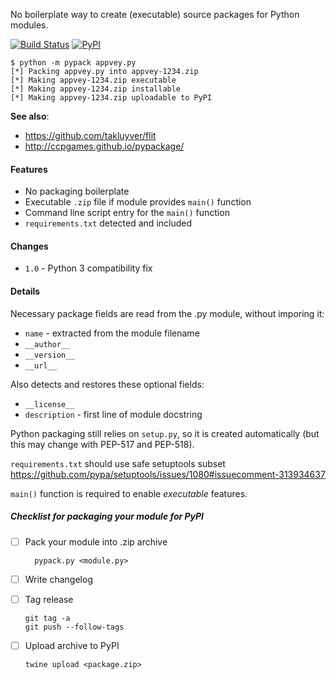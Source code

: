 No boilerplate way to create (executable) source packages for Python modules.

[![Build Status](https://img.shields.io/travis/techtonik/pypack/master)](https://travis-ci.org/techtonik/pypack/branches) [![PyPI](https://img.shields.io/pypi/v/pypack)](https://pypi.python.org/pypi/pypack)

```
$ python -m pypack appvey.py
[*] Packing appvey.py into appvey-1234.zip
[*] Making appvey-1234.zip executable
[*] Making appvey-1234.zip installable
[*] Making appvey-1234.zip uploadable to PyPI
```

**See also**:

* https://github.com/takluyver/flit
* http://ccpgames.github.io/pypackage/

#### Features

 * No packaging boilerplate
 * Executable `.zip` file if module provides `main()` function
 * Command line script entry for the `main()` function
 * `requirements.txt` detected and included

#### Changes

 * `1.0` - Python 3 compatibility fix

#### Details

Necessary package fields are read from the .py module, without
imporing it:

  * `name` - extracted from the module filename
  * `__author__`
  * `__version__`
  * `__url__`

Also detects and restores these optional fields:

  * `__license__`
  * `description` - first line of module docstring

Python packaging still relies on `setup.py`, so it is created
automatically (but this may change with PEP-517 and PEP-518).

`requirements.txt` should use safe setuptools subset
https://github.com/pypa/setuptools/issues/1080#issuecomment-313934637

`main()` function is required to enable *executable* features.

##### Checklist for packaging your module for PyPI

* [ ] Pack your module into .zip archive

        pypack.py <module.py>

* [ ] Write changelog

* [ ] Tag release

    ```
    git tag -a
    git push --follow-tags
    ```

* [ ] Upload archive to PyPI

    ```
    twine upload <package.zip>
    ```
